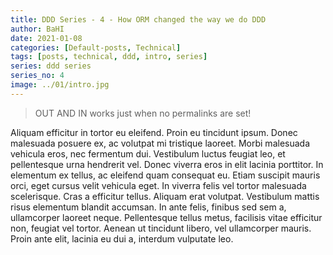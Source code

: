 ```yaml
---
title: DDD Series - 4 - How ORM changed the way we do DDD
author: BaHI
date: 2021-01-08
categories: [Default-posts, Technical]
tags: [posts, technical, ddd, intro, series]
series: ddd series
series_no: 4
image: ../01/intro.jpg
---
```


> OUT AND IN works just when no permalinks are set!

Aliquam efficitur in tortor eu eleifend. Proin eu tincidunt ipsum. Donec malesuada posuere ex, ac volutpat mi tristique laoreet. Morbi malesuada vehicula eros, nec fermentum dui. Vestibulum luctus feugiat leo, et pellentesque urna hendrerit vel. Donec viverra eros in elit lacinia porttitor. In elementum ex tellus, ac eleifend quam consequat eu. Etiam suscipit mauris orci, eget cursus velit vehicula eget. In viverra felis vel tortor malesuada scelerisque. Cras a efficitur tellus. Aliquam erat volutpat. Vestibulum mattis risus elementum blandit accumsan. In ante felis, finibus sed sem a, ullamcorper laoreet neque. Pellentesque tellus metus, facilisis vitae efficitur non, feugiat vel tortor. Aenean ut tincidunt libero, vel ullamcorper mauris. Proin ante elit, lacinia eu dui a, interdum vulputate leo.
